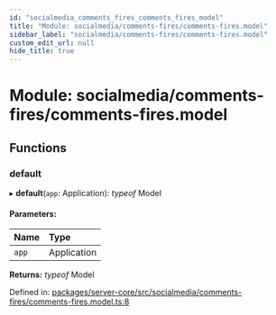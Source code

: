 ```yaml
---
id: "socialmedia_comments_fires_comments_fires_model"
title: "Module: socialmedia/comments-fires/comments-fires.model"
sidebar_label: "socialmedia/comments-fires/comments-fires.model"
custom_edit_url: null
hide_title: true
---
```


# Module: socialmedia/comments-fires/comments-fires.model

## Functions

### default

▸ **default**(`app`: Application): *typeof* Model

#### Parameters:

Name | Type |
:------ | :------ |
`app` | Application |

**Returns:** *typeof* Model

Defined in: [packages/server-core/src/socialmedia/comments-fires/comments-fires.model.ts:8](https://github.com/xr3ngine/xr3ngine/blob/77d12cea0/packages/server-core/src/socialmedia/comments-fires/comments-fires.model.ts#L8)
